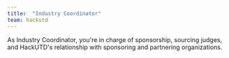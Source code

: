 ```yaml
---
title:  "Industry Coordinator"
team: hackutd
---
```

As Industry Coordinator, you're in charge of sponsorship, sourcing judges, and HackUTD's relationship with sponsoring and partnering organizations.
